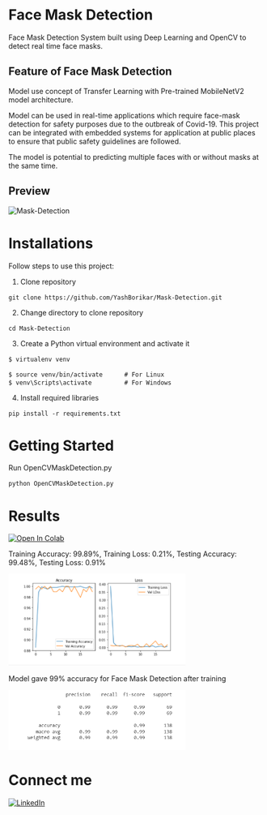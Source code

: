# Face Mask Detection
Face Mask Detection System built using Deep Learning and OpenCV to detect real time face masks.

## Feature of Face Mask Detection
Model use concept of Transfer Learning with Pre-trained MobileNetV2 model architecture.

Model can be used in real-time applications which require face-mask detection for safety purposes due to the outbreak of Covid-19. This project can be integrated with embedded systems for application at public places to ensure that public safety guidelines are followed.

The model is potential to predicting multiple faces with or without masks at the same time.

## Preview

![Mask-Detection](https://user-images.githubusercontent.com/96331104/151658725-2ec5c2c9-be8b-4214-ae89-b0b71ea99a96.gif)


# Installations
Follow steps to use this project:

1. Clone repository
```
git clone https://github.com/YashBorikar/Mask-Detection.git
```
2. Change directory to clone repository

```
cd Mask-Detection
```
3. Create a Python virtual environment and activate it
```
$ virtualenv venv
```
```
$ source venv/bin/activate      # For Linux
$ venv\Scripts\activate         # For Windows
```
4. Install required libraries
```
pip install -r requirements.txt
```
# Getting Started
Run OpenCVMaskDetection.py
```
python OpenCVMaskDetection.py
```

# Results

<a href="https://colab.research.google.com/drive/1z0sIeiQrIKPRQnFpaXPoSrprgnU2dfje?usp=sharing"><img src="https://colab.research.google.com/assets/colab-badge.svg" alt="Open In Colab"/></a>

 Training Accuracy: 99.89%, Training Loss: 0.21%, Testing Accuracy: 99.48%, Testing Loss: 0.91%
<p>
  <img src="Git Assets/Accuracy.png" width="350" alt="Accuracy">
</p>

Model gave 99% accuracy for Face Mask Detection after training
<p>
  <img src="Git Assets/Classification Report.png" width="350" alt="Classification Report">
</p>


# Connect me
[![LinkedIn](https://img.shields.io/badge/-LinkedIn-black.svg?style=flat-square&logo=linkedin&colorB=555)](https://www.linkedin.com/in/yashborikar/)
